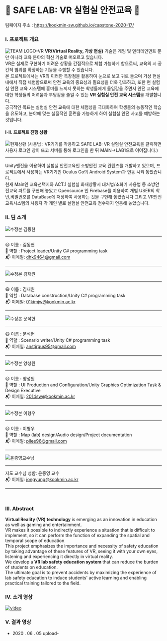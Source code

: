 # :round_pushpin: SAFE LAB: VR 실험실 안전교육 :round_pushpin:

팀페이지 주소 : https://kookmin-sw.github.io/capstone-2020-17/ <br>

### I. 프로젝트 개요
 ![TEAM LOGO-VR](https://user-images.githubusercontent.com/42829348/77231036-ac3e5f00-6bdb-11ea-9b26-106f53e9e7c6.jpg)
 **VR(Virtual Reality, 가상 현실)** 기술은 게임 및 엔터테인먼트 뿐만 아니라 교육 분야의 혁신 기술로 떠오르고 있습니다. <br>
VR은 실제로 구현하기 어려운 상황을 간접적으로 체험 가능하게 함으로써, 교육의 시∙공간적 범위를 확장하는 기능을 수행할 수 있습니다.<br>
본 프로젝트에서는 VR의 이러한 특장점을 활용하여 눈으로 보고 귀로 들으며 가상 현실 내에서 직접 체험함으로써 안전 교육의 중요성과 필요성을 더욱 강조하고, 또한 현 실험실 안전 교육 시스템에 흥미를 느끼지 못하는 학생들에게 몰입감을 주면서 안전 교육에 대한 학생들의 어려움과 부담감을 줄일 수 있는 **VR 실험실 안전 교육 시스템**을 개발합니다. <br> 
궁극적인 목표는 실험실 안전 교육에 대한 체험성을 극대화하여 학생들의 능동적인 학습을 유도하고, 분야에 맞는 실질적인 훈련을 가능하게 하여 실험실 안전 사고를 예방하는 것입니다.<br>
#### I-II. 프로젝트 진행 상황
![현재상황](https://user-images.githubusercontent.com/42829348/79736586-fb8bc280-8334-11ea-8965-2f2dccd34e7b.png)
(사용법 : VR기기를 착용하고 SAFE LAB: VR 실험실 안전교육을 클릭하면 사용자 로그인 창이 뜨고 서버를 통해 로그인을 한 뒤 MAIN->LAB1으로 이어집니다.)<hr>
Unity엔진을 이용하여 실험실 안전교육인 소방안전 교육 컨텐츠를 개발하고 있으며, 프로젝트에서 사용하는 VR기기인 Oculus Go의 Android System과 연동 시켜 놓았습니다.<br>
현재 Main인 교육선택지와 ACT.1 실험실 화재상황시 대처법/소화기 사용법 등 소방안전교육 파트를 구현해 놓았고 Opensource 인 Firebase를 이용하여 개별 USER의 학번,비밀번호를 DataBase에 저장하여 사용하는 것을 구현해 놓았습니다 그리고 VR안전교육시스템의 사용자 각 개인 별로 실험실 안전교육 점수까지 연동해 놓았습니다.<br>
### II. 팀 소개

![수정본 김동현](https://user-images.githubusercontent.com/42829348/77139872-009ded80-6abb-11ea-8afb-6df7b258adcf.jpg)<br>
***
:smiley: 이름 : 김동현<br>
:electric_plug: 역할 : Project leader/Unity C# programming task<br>
:mailbox_with_mail: 이메일: dhk9464@gmail.com   
***

![수정본 김재원](https://user-images.githubusercontent.com/42829348/77139918-2b884180-6abb-11ea-9cd5-3db38e06887b.jpg)<br>
***
:smiley: 이름 : 김재원<br>
:electric_plug: 역할 : Database construction/Unity C# programming task<br>
:mailbox_with_mail: 이메일: 01kimjw@kookmin.ac.kr   
***

![수정본 문석현](https://user-images.githubusercontent.com/42829348/77139931-34791300-6abb-11ea-80c0-c236d9c64606.jpg)<br>
***
:smiley: 이름 : 문석현<br>
:electric_plug: 역할 : Scenario writer/Unity C# programming task<br>
:mailbox_with_mail: 이메일: anstjrgus95@gmail.com   
***

![수정본 양성원](https://user-images.githubusercontent.com/42829348/77139951-435fc580-6abb-11ea-8fa8-16f068c19113.jpg)<br>
***
:smiley: 이름 : 양성원<br>
:electric_plug: 역할 : UI Production and Configuration/Unity Graphics Optimization Task & Design Executive<br>
:mailbox_with_mail: 이메일: 2014sw@kookmin.ac.kr   
***

![수정본 이형우](https://user-images.githubusercontent.com/42829348/77139962-4e1a5a80-6abb-11ea-9d2f-32406a6c87cc.jpg)<br>
***
:smiley: 이름 : 이형우<br>
:electric_plug: 역할 : Map (lab) design/Audio design/Project documentation<br>
:mailbox_with_mail: 이메일: pllee96@gmail.com    
***

![윤종영교수님](https://user-images.githubusercontent.com/42829348/77141422-3396b000-6ac0-11ea-8438-773f0cdf3430.png)<br>
***
지도 교수님 성함: 윤종영 교수<br>
:mailbox_with_mail: 이메일: jongyung@kookmin.ac.kr
***
<br>

### III. Abstract
**Virtual Reality (VR) technology** is emerging as an innovation in education as well as gaming and entertainment.<br>
VR makes it possible to indirectly experience a situation that is difficult to implement, so it can perform the function of expanding the spatial and temporal scope of education.<br>
This project emphasizes the importance and necessity of safety education by taking advantage of these features of VR, seeing it with your own eyes, listening and experiencing it directly in virtual reality. <br>
We develop a **VR lab safety education system** that can reduce the burden of students on education.<br>
The ultimate goal is to prevent accidents by maximizing the experience of lab safety education to induce students' active learning and enabling practical training tailored to the field.
<br>

### IV. 소개 영상
[![video](https://user-images.githubusercontent.com/42829348/77231783-75b71300-6be0-11ea-969a-a83e39c3c380.jpg)](https://youtu.be/zFU-n18M7nE)
<br>
### V. 결과 영상
- 2020 . 06 . 05 upload-
